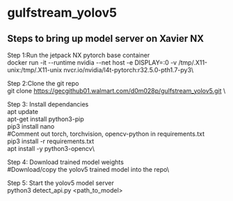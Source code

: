 # gulfstream_yolov5

## Steps to bring up model server on Xavier NX

Step 1:Run the jetpack NX pytorch base container\
docker run -it --runtime nvidia --net host -e DISPLAY=:0 -v /tmp/.X11-unix:/tmp/.X11-unix  nvcr.io/nvidia/l4t-pytorch:r32.5.0-pth1.7-py3\

Step 2:Clone the git repo\
git clone https://gecgithub01.walmart.com/d0m028p/gulfstream_yolov5.git \

Step 3: Install dependancies\
apt update\
apt-get install python3-pip\
pip3 install nano\
#Comment out torch, torchvision, opencv-python in requirements.txt\
pip3 install -r requirements.txt\
apt install -y python3-opencv\

Step 4: Download trained model weights\
#Download/copy the yolov5 trained model into the repo\

Step 5: Start the yolov5 model server\
python3 detect_api.py <path_to_model>
